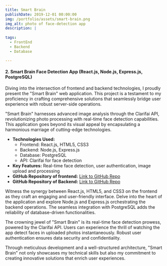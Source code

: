 ```yaml
---
title: Smart Brain
publishDate: 2019-12-01 00:00:00
img: /portfolio/assets/smart-brain.png
img_alt: photo of face-detection app
description: |
  
tags:
  - FrontEnd
  - Backend
  - Database

---
```



#### 2. Smart Brain Face Detection App (React.js, Node.js, Express.js, PostgreSQL)

Diving into the intersection of frontend and backend technologies, I proudly present the "Smart Brain" web application. This project is a testament to my proficiency in crafting comprehensive solutions that seamlessly bridge user experience with robust server-side operations. 

"Smart Brain" harnesses advanced image analysis through the Clarifai API, revolutionizing photo processing with real-time face detection capabilities. This application goes beyond its visual appeal by encapsulating a harmonious marriage of cutting-edge technologies.

- **Technologies Used:**
  - Frontend: React.js, HTML5, CSS3
  - Backend: Node.js, Express.js
  - Database: PostgreSQL
  - API: Clarifai for face detection
- **Key Features:** Real-time face detection, user authentication, image upload and processing
- **GitHub Repository of frontend:** [Link to GitHub Repo](https://github.com/suleymanmyradov/face-recognition)
- **GitHub Repository of Backend:** [Link to GitHub Repo](https://github.com/suleymanmyradov/face-recognition-api)

Witness the synergy between React.js, HTML5, and CSS3 on the frontend as they craft an engaging and user-friendly interface. Delve into the heart of the application and explore Node.js and Express.js orchestrating the backend operations. The seamless integration with PostgreSQL adds the reliability of database-driven functionalities.

The crowning jewel of "Smart Brain" is its real-time face detection prowess, powered by the Clarifai API. Users can experience the thrill of watching the app detect faces in uploaded photos instantaneously. Robust user authentication ensures data security and confidentiality.

Through meticulous development and a well-structured architecture, "Smart Brain" not only showcases my technical skills but also my commitment to creating innovative solutions that enrich user experiences.



